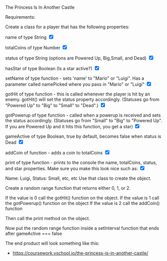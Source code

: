 The Princess Is In Another Castle


Requirements:

Create a class for a player that has the following properties:

name of type String <input type="checkbox" checked>

totalCoins of type Number <input type="checkbox" checked>

status of type String (options are Powered Up, Big,Small, and Dead) <input type="checkbox" checked>

hasStar of type Boolean (Is a star active?) <input type="checkbox" checked>

setName of type function - sets 'name' to "Mario" or "Luigi". Has a parameter called namePicked where you pass in "Mario" or "Luigi" <input type="checkbox" checked>

gotHit of type function - this is called whenever the player is hit by an enemy. gotHit() will set the status property accordingly. (Statuses go from "Powered Up" to "Big" to "Small" to "Dead".) <input type="checkbox" checked>

gotPowerup of type function - called when a powerup is received and sets the status accordingly. (Statuses go from "Small" to "Big" to "Powered Up". If you are Powered Up and it hits this function, you get a star) <input type="checkbox" checked>

gameActive of type Boolean, true by default, becomes false when status is Dead <input type="checkbox" checked>

addCoin of function - adds a coin to totalCoins <input type="checkbox" checked>

print of type function - prints to the console the name, totalCoins, status, and star properties. Make sure you make this look nice such as:
<input type="checkbox" checked>


Name: Luigi,
Status: Small, etc, etc
Use that class to create the object.

Create a random range function that returns either 0, 1, or 2.

If the value is 0 call the gotHit() function on the object.
If the value is 1 call the gotPowerup() function on the object
If the value is 2 call the addCoin() function

Then call the print method on the object.

Now put the random range function inside a setInterval function that ends after gameActive === false

The end product will look something like this:
* https://coursework.vschool.io/the-princess-is-in-another-castle/